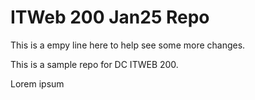 # ITWeb 200 Jan25 Repo

This is a empy line here to help see some more changes.

This is a sample repo for DC ITWEB 200.



Lorem ipsum
